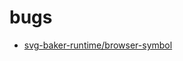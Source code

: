 # bugs
* [svg-baker-runtime/browser-symbol](https://blog.csdn.net/freewebsys/article/details/125927592)